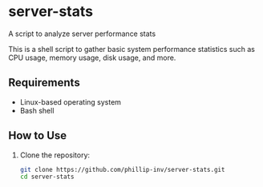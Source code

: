 # server-stats
A script to analyze server performance stats

This is a shell script to gather basic system performance statistics such as CPU usage, memory usage, disk usage, and more.
## Requirements
- Linux-based operating system
- Bash shell

## How to Use

1. Clone the repository:
   ```bash
   git clone https://github.com/phillip-inv/server-stats.git
   cd server-stats


